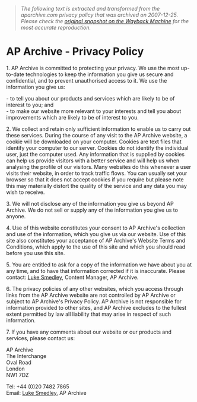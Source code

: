 > *The following text is extracted and transformed from the aparchive.com privacy policy that was archived on 2007-12-25. Please check the [original snapshot on the Wayback Machine](https://web.archive.org/web/20071225220543id_/http%3A//www.aparchive.com/aparchive/pages/admin/privacy.html) for the most accurate reproduction.*

# AP Archive - Privacy Policy

  
1\. AP Archive is committed to protecting your privacy. We use the most up-to-date technologies to keep the information you give us secure and confidential, and to prevent unauthorised access to it. We use the information you give us: 

\- to tell you about our products and services which are likely to be of interest to you; and   
\- to make our website more relevant to your interests and tell you about improvements which are likely to be of interest to you. 

2\. We collect and retain only sufficient information to enable us to carry out these services. During the course of any visit to the AP Archive website, a cookie will be downloaded on your computer. Cookies are text files that identify your computer to our server. Cookies do not identify the individual user, just the computer used. Any information that is supplied by cookies can help us provide visitors with a better service and will help us when analysing the profile of our visitors. Many websites do this whenever a user visits their website, in order to track traffic flows. You can usually set your browser so that it does not accept cookies if you require but please note this may materially distort the quality of the service and any data you may wish to receive. 

3\. We will not disclose any of the information you give us beyond AP Archive. We do not sell or supply any of the information you give us to anyone. 

4\. Use of this website constitutes your consent to AP Archive's collection and use of the information, which you give us via our website. Use of this site also constitutes your acceptance of AP Archive's Website Terms and Conditions, which apply to the use of this site and which you should read before you use this site. 

5\. You are entitled to ask for a copy of the information we have about you at any time, and to have that information corrected if it is inaccurate. Please contact: [Luke Smedley](mailto:lsmedley@ap.org), Content Manager, AP Archive. 

6\. The privacy policies of any other websites, which you access through links from the AP Archive website are not controlled by AP Archive or subject to AP Archive's Privacy Policy. AP Archive is not responsible for information provided to other sites, and AP Archive excludes to the fullest extent permitted by law all liability that may arise in respect of such information. 

7\. If you have any comments about our website or our products and services, please contact us: 

AP Archive   
The Interchange   
Oval Road   
London   
NW1 7DZ 

Tel: +44 (0)20 7482 7865   
Email: [Luke Smedley](mailto:lsmedley@ap.org), AP Archive 
